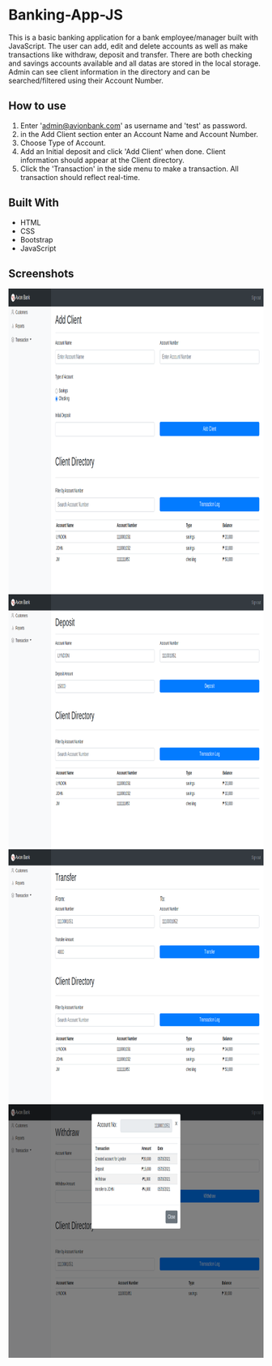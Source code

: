 # Banking-App-JS

This is a basic banking application for a bank employee/manager built with JavaScript. The user can add, edit and delete accounts as well as make transactions like withdraw, deposit and transfer. There are both checking and savings accounts available and all datas are stored in the local storage. Admin can see client information in the directory and can be searched/filtered using their Account Number.

## How to use

1. Enter 'admin@avionbank.com' as username and 'test' as password.
2. in the Add Client section enter an Account Name and Account Number.
3. Choose Type of Account.
4. Add an Initial deposit and click 'Add Client' when done. Client information should appear at the Client directory.
5. Click the 'Transaction' in the side menu to make a transaction. All transaction should reflect real-time.

## Built With

* HTML
* CSS
* Bootstrap
* JavaScript

## Screenshots
<img src="https://github.com/lyndoncortez/Banking-App-JS/blob/master/img/add_client.png" height=600>
<img src="https://github.com/lyndoncortez/Banking-App-JS/blob/master/img/deposit.png" height=500>
<img src="https://github.com/lyndoncortez/Banking-App-JS/blob/master/img/transfer.png" height=500>
<img src="https://github.com/lyndoncortez/Banking-App-JS/blob/master/img/transaction_log.png" height=500>
